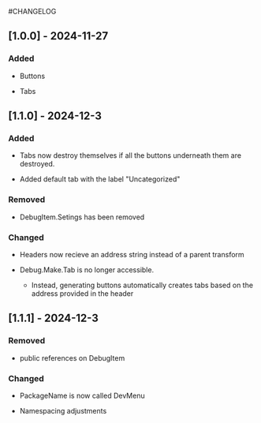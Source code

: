 #CHANGELOG

## [1.0.0] - 2024-11-27

### Added

* Buttons

* Tabs

## [1.1.0] - 2024-12-3

### Added
* Tabs now destroy themselves if all the buttons underneath them are destroyed.

* Added default tab with the label "Uncategorized"

### Removed

* DebugItem.Setings has been removed

### Changed

* Headers now recieve an address string instead of a parent transform

* Debug.Make.Tab is no longer accessible. 
    * Instead, generating buttons automatically creates tabs based on the address provided in the header

## [1.1.1] - 2024-12-3

### Removed

* public references on DebugItem

### Changed

* PackageName is now called DevMenu

* Namespacing adjustments
